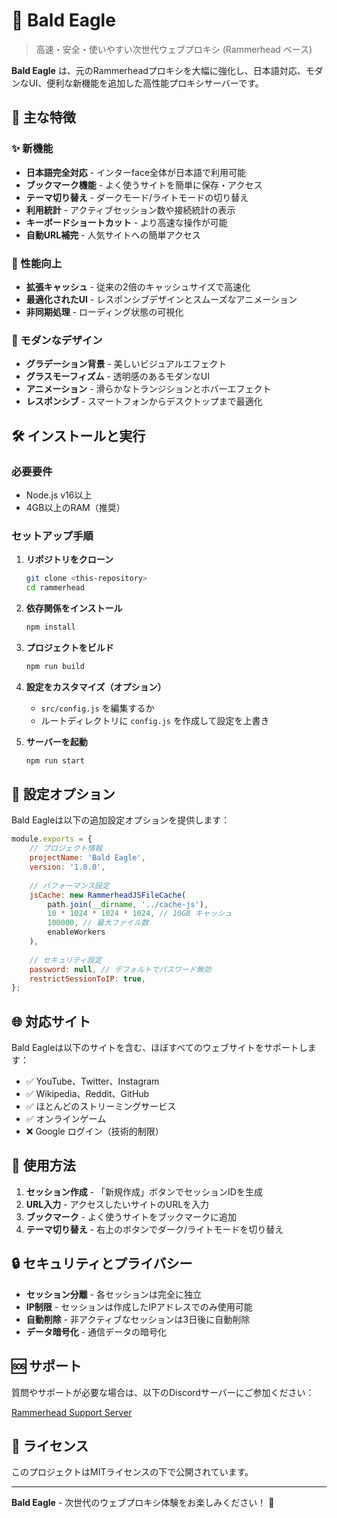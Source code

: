 # 🦅 Bald Eagle

> 高速・安全・使いやすい次世代ウェブプロキシ (Rammerhead ベース)

**Bald Eagle** は、元のRammerheadプロキシを大幅に強化し、日本語対応、モダンなUI、便利な新機能を追加した高性能プロキシサーバーです。

## 🌟 主な特徴

### ✨ 新機能
- **日本語完全対応** - インターface全体が日本語で利用可能
- **ブックマーク機能** - よく使うサイトを簡単に保存・アクセス
- **テーマ切り替え** - ダークモード/ライトモードの切り替え
- **利用統計** - アクティブセッション数や接続統計の表示
- **キーボードショートカット** - より高速な操作が可能
- **自動URL補完** - 人気サイトへの簡単アクセス

### 🚀 性能向上
- **拡張キャッシュ** - 従来の2倍のキャッシュサイズで高速化
- **最適化されたUI** - レスポンシブデザインとスムーズなアニメーション
- **非同期処理** - ローディング状態の可視化

### 🎨 モダンなデザイン
- **グラデーション背景** - 美しいビジュアルエフェクト
- **グラスモーフィズム** - 透明感のあるモダンなUI
- **アニメーション** - 滑らかなトランジションとホバーエフェクト
- **レスポンシブ** - スマートフォンからデスクトップまで最適化

## 🛠️ インストールと実行

### 必要要件
- Node.js v16以上
- 4GB以上のRAM（推奨）

### セットアップ手順

1. **リポジトリをクローン**
   ```bash
   git clone <this-repository>
   cd rammerhead
   ```

2. **依存関係をインストール**
   ```bash
   npm install
   ```

3. **プロジェクトをビルド**
   ```bash
   npm run build
   ```

4. **設定をカスタマイズ（オプション）**
   - `src/config.js` を編集するか
   - ルートディレクトリに `config.js` を作成して設定を上書き

5. **サーバーを起動**
   ```bash
   npm run start
   ```

## 🔧 設定オプション

Bald Eagleは以下の追加設定オプションを提供します：

```javascript
module.exports = {
    // プロジェクト情報
    projectName: 'Bald Eagle',
    version: '1.0.0',
    
    // パフォーマンス設定
    jsCache: new RammerheadJSFileCache(
        path.join(__dirname, '../cache-js'), 
        10 * 1024 * 1024 * 1024, // 10GB キャッシュ
        100000, // 最大ファイル数
        enableWorkers
    ),
    
    // セキュリティ設定
    password: null, // デフォルトでパスワード無効
    restrictSessionToIP: true,
};
```

## 🌐 対応サイト

Bald Eagleは以下のサイトを含む、ほぼすべてのウェブサイトをサポートします：

- ✅ YouTube、Twitter、Instagram
- ✅ Wikipedia、Reddit、GitHub
- ✅ ほとんどのストリーミングサービス
- ✅ オンラインゲーム
- ❌ Google ログイン（技術的制限）

## 📱 使用方法

1. **セッション作成** - 「新規作成」ボタンでセッションIDを生成
2. **URL入力** - アクセスしたいサイトのURLを入力
3. **ブックマーク** - よく使うサイトをブックマークに追加
4. **テーマ切り替え** - 右上のボタンでダーク/ライトモードを切り替え

## 🔒 セキュリティとプライバシー

- **セッション分離** - 各セッションは完全に独立
- **IP制限** - セッションは作成したIPアドレスでのみ使用可能
- **自動削除** - 非アクティブなセッションは3日後に自動削除
- **データ暗号化** - 通信データの暗号化

## 🆘 サポート

質問やサポートが必要な場合は、以下のDiscordサーバーにご参加ください：

[Rammerhead Support Server](https://discord.gg/VNT4E7gN5Y)

## 📄 ライセンス

このプロジェクトはMITライセンスの下で公開されています。

---

**Bald Eagle** - 次世代のウェブプロキシ体験をお楽しみください！ 🦅
